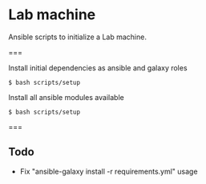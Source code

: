 # Lab machine

Ansible scripts to initialize a Lab machine.

===

Install initial dependencies as ansible and galaxy roles
```
$ bash scripts/setup
```

Install all ansible modules available
```
$ bash scripts/setup
```

===

## Todo

- Fix "ansible-galaxy install -r requirements.yml" usage